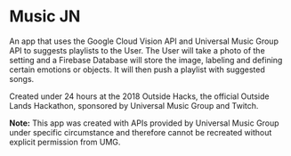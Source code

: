 # Music JN

An app that uses the Google Cloud Vision API and Universal Music Group API to suggests playlists to the User. The User will take a photo of the setting and a Firebase Database will store the image, labeling and defining certain emotions or objects. It will then push a playlist with suggested songs.

Created under 24 hours at the 2018 Outside Hacks, the official Outside Lands Hackathon, sponsored by Universal Music Group and Twitch.

**Note:** 
This app was created with APIs provided by Universal Music Group under specific circumstance and therefore cannot be recreated without explicit permission from UMG.

